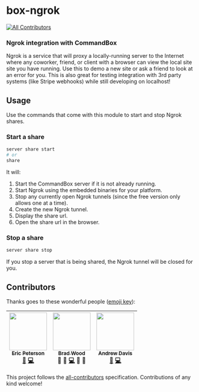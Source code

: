 # box-ngrok

[![All Contributors](https://img.shields.io/badge/all_contributors-3-orange.svg?style=flat-square)](#contributors)

### Ngrok integration with CommandBox

Ngrok is a service that will proxy a locally-running server to the Internet where any coworker, friend, or client with a browser 
can view the local site site you have running.  Use this to demo a new site or ask a friend to look at an error for you.  This is also great for testing integration with 3rd party systems (like Stripe webhooks) while still developing on localhost!

## Usage
Use the commands that come with this module to start and stop Ngrok shares.
### Start a share
```bash
server share start
# or
share
```

It will:

1. Start the CommandBox server if it is not already running.
2. Start Ngrok using the embedded binaries for your platform.
3. Stop any currently open Ngrok tunnels (since the free version only allows one at a time).
4. Create the new Ngrok tunnel.
5. Display the share url.
6. Open the share url in the browser.

### Stop a share
```bash
server share stop
```

If you stop a server that is being shared, the Ngrok tunnel will be closed for you.




## Contributors

Thanks goes to these wonderful people ([emoji key](https://github.com/kentcdodds/all-contributors#emoji-key)):

<!-- ALL-CONTRIBUTORS-LIST:START - Do not remove or modify this section -->
| [<img src="https://avatars2.githubusercontent.com/u/2583646?v=3" width="100px;"/><br /><sub>Eric Peterson</sub>](https://github.com/elpete)<br />[🐛](https://github.com/elpete/box-ngrok/issues?q=author%3Aelpete) [💻](https://github.com/elpete/box-ngrok/commits?author=elpete) | [<img src="https://avatars3.githubusercontent.com/u/584009?v=3" width="100px;"/><br /><sub>Brad Wood</sub>](http://www.codersrevolution.com)<br />💬 📝 [💻](https://github.com/elpete/box-ngrok/commits?author=bdw429s) 👀 📢 | [<img src="https://avatars3.githubusercontent.com/u/2083202?v=3" width="100px;"/><br /><sub>Andrew Davis</sub>](http://www.bluewatersolutions.com)<br />[🐛](https://github.com/elpete/box-ngrok/issues?q=author%3Abyandrewdavis) [💻](https://github.com/elpete/box-ngrok/commits?author=byandrewdavis) |
| :---: | :---: | :---: |
<!-- ALL-CONTRIBUTORS-LIST:END -->

This project follows the [all-contributors](https://github.com/kentcdodds/all-contributors) specification. Contributions of any kind welcome!
